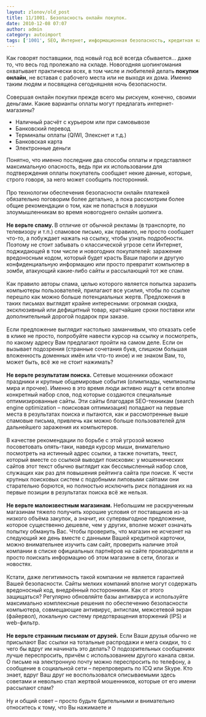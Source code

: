 ```yaml
---
layout: zlonov/old_post
title: 11/1001. Безопасность онлайн покупок.
date: 2010-12-08 07:07
author: admin
category: autoimport
tags: ['1001', SEO, Интернет, информационная безопасность, кредитная карта, новый год, спам]
---
```

Как говорят поставщики, под новый год всё всегда сбывается… даже то, что весь год пролежало на складе. Новогодняя шопингомания охватывает практически всех, в том числе и любителей делать <strong>покупки онлайн</strong>, не вставая с рабочего места или не выходя их дома. Именно таким людям и посвящена сегодняшняя ночь безопасности.<br /><a name="more"></a><br />Совершая онлайн покупки прежде всего мы рискуем, конечно, своими деньгами. Какие варианты оплаты могут предлагать интернет-магазины?<br /><ul>
<li>Наличный расчёт с курьером или при самовывозе</li>
<li>Банковский перевод</li>
<li>Терминалы оплаты (QIWI, Элекснет и т.д.)</li>
<li>Банковская карта</li>
<li>Электронные деньги</li>
</ul>Понятно, что именно последние два способы оплаты и представляют максимальную опасность, ведь при их использовании для подтверждения оплаты покупатель сообщает некие данные, которые, строго говоря, за него может сообщить посторонний.<br /><br />Про технологии обеспечения безопасности онлайн платежей обязательно поговорим более детально, а пока рассмотрим более общие рекомендации о том, как не попасться в ловушки злоумышленникам во время новогоднего онлайн шопинга.<br /><br /><strong>Не верьте спаму. </strong>В отличие от обычной рекламы (в транспорте, по телевизору и т.п.) спамовое письмо, как правило, не просто сообщает что-то, а побуждает нажать на ссылку, чтобы узнать подробности. Поэтому не стоит забывать о классической угрозе сети Интернет, поджидающей в том числе и новогодних покупателей: заражение вредоносным кодом, который будет красть Ваши пароли и другую конфиденциальную информацию или просто превратит компьютер в зомби, атакующий какие-либо сайты и рассылающий тот же спам.<br /><br />Как правило авторы спама, целью которого является попытка заразить компьютеры пользователей, прилагают все усилия, чтобы по ссылке перешло как можно больше потенциальных жертв. Предложения в таких письмах выглядят крайне интересными: огромная скидка, эксклюзивный или дефицитный товар, кратчайшие сроки поставки или дополнительный дорогой подарок при заказе.<br /><br />Если предложение выглядит настолько заманчивым, что отказать себе в клике не просто, попробуйте навести курсор на ссылку и посмотреть, по какому адресу Вам предлагают пройти на самом деле. Если он вызывает подозрения (странные сочетания букв, слишком большая вложенность доменных имён или что-то иное) и не знаком Вам, то, может быть, всё же не стоит нажимать?<br /><br /><strong>Не верьте результатам поиска.</strong> Сетевые мошенники обожают праздники и крупные общемировые события (олимпиады, чемпионаты мира и прочее). Именно в это время люди активно ищут в сети вполне конкретный набор слов, под которые создаются специальные оптимизированные сайты. Эти сайты благодаря SEO-техникам (search engine optimization – поисковая оптимизация) попадают на первые места в результатах поиска и пытаются, как и рассмотренные выше спамовые письма, привлечь как можно больше пользователей для дальнейшего заражения их компьютеров.<br /><br />В качестве рекомендации по борьбе с этой угрозой можно посоветовать опять-таки, наведя курсор мыши, внимательно посмотреть на истинный адрес ссылки, а также почитать, текст, который вместе со ссылкой выводит поисковик: у мошеннических сайтов этот текст обычно выглядит как бессмысленный набор слов, служащих как раз для повышения рейтинга сайта при поиске. К чести крупных поисковых систем с подобными липовыми сайтами они старательно борются, но полностью исключить риск попадания их на первые позиции в результатах поиска всё же нельзя.<br /><br /><strong>Не верьте малоизвестным магазинам.</strong> Небольшим не раскрученным магазинам тяжело получить хорошие условия от поставщиков из-за низкого объёма закупок, а значит, их супервыгодное предложение, которое существенно дешевле, чем у других, вполне может означать попытку обмануть Вас. Чтобы проверить, что магазин не исчезнет на следующий же день вместе с данными Вашей кредитной карточки, можно внимательнее изучить сам сайт, проверить наличие этой компании в списке официальных партнёров на сайте производителя и просто поискать информацию об этом магазине в сети, блогах и новостях.<br /><br />Кстати, даже легитимность такой компании не является гарантией Вашей безопасности. Сайты мелких компаний вполне могут содержать вредоносный код, внедрённый посторонними. Как от этого защищаться? Регулярно обновляйте базы антивируса и используйте максимально комплексные решения по обеспечению безопасности компьютера, совмещающие антивирус, антиспам, межсетевой экран (файервол), локальную систему предотвращения вторжений (IPS) и web-фильтр.<br /><br /><strong>Не верьте странным письмам от друзей.</strong> Если Ваши друзья обычно не присылают Вас ссылки на тотальные распродажи и мега скидки, то с чего бы вдруг им начинать это делать? О подозрительных сообщениях лучше переспросить, причём с использованием другого канала связи. О письме на электронную почту можно переспросить по телефону, а сообщение в социальной сети – перепроверить по ICQ или Skype. Кто знает, вдруг Ваш друг не воспользовался описываемыми здесь советами и невольно стал жертвой мошенников, которые от его имени рассылают спам?<br /><br />Ну и общий совет – просто будьте бдительными и внимательно относитесь к тому, что Вы нажимаете и
